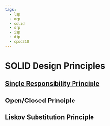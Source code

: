 ```yaml
---
tags:
  - lsp
  - ocp
  - solid
  - srp
  - isp
  - dip
  - cpsc310
---
```

# SOLID Design Principles

## [Single Responsibility Principle](#srp)
## Open/Closed Principle 
## Liskov Substitution Principle 
